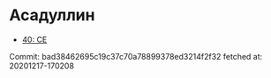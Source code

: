 # Асадуллин
- [40: CE](40.md)

Commit: bad38462695c19c37c70a78899378ed3214f2f32
 fetched at: 20201217-170208
